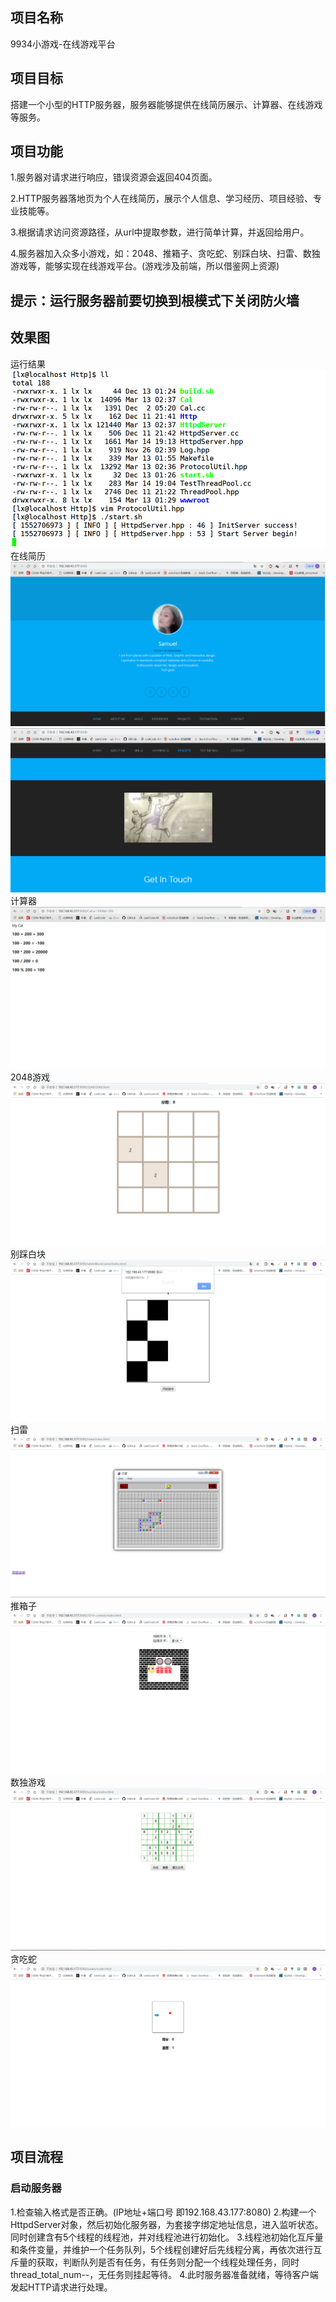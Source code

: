 项目名称
----------------------------
9934小游戏-在线游戏平台

项目目标
--------------------------------------
搭建一个小型的HTTP服务器，服务器能够提供在线简历展示、计算器、在线游戏等服务。

项目功能
--------------------------------------
1.服务器对请求进行响应，错误资源会返回404页面。

2.HTTP服务器落地页为个人在线简历，展示个人信息、学习经历、项目经验、专业技能等。

3.根据请求访问资源路径，从url中提取参数，进行简单计算，并返回给用户。

4.服务器加入众多小游戏，如：2048、推箱子、贪吃蛇、别踩白块、扫雷、数独游戏等，能够实现在线游戏平台。(游戏涉及前端，所以借鉴网上资源)


提示：运行服务器前要切换到根模式下关闭防火墙
--------------------------------------



效果图
--------------------------------------


运行结果
![](https://github.com/lvxinup/githttp/blob/master/QQ%E5%9B%BE%E7%89%8720190316114001.png)
在线简历
![](https://github.com/lvxinup/githttp/blob/master/QQ%E5%9B%BE%E7%89%8720190316114011.png)
![](https://github.com/lvxinup/githttp/blob/master/QQ%E5%9B%BE%E7%89%8720190316114016.png)
计算器
![](https://github.com/lvxinup/githttp/blob/master/QQ%E5%9B%BE%E7%89%8720190316114020.png)
2048游戏
![](https://github.com/lvxinup/MyHTTP/blob/master/2048.png)
别踩白块
![](https://github.com/lvxinup/MyHTTP/blob/master/%E5%88%AB%E8%B8%A9%E7%99%BD%E5%9D%97.png)
扫雷
![](https://github.com/lvxinup/MyHTTP/blob/master/%E6%89%AB%E9%9B%B7.png)
推箱子
![](https://github.com/lvxinup/MyHTTP/blob/master/%E6%8E%A8%E7%AE%B1%E5%AD%90.png)
数独游戏
![](https://github.com/lvxinup/MyHTTP/blob/master/%E6%95%B0%E7%8B%AC%E6%B8%B8%E6%88%8F.png)
贪吃蛇
![](https://github.com/lvxinup/MyHTTP/blob/master/%E8%B4%AA%E5%90%83%E8%9B%87.png)

项目流程
--------------------------------------
### 启动服务器
1.检查输入格式是否正确。(IP地址+端口号 即192.168.43.177:8080)
2.构建一个HttpdServer对象，然后初始化服务器，为套接字绑定地址信息，进入监听状态。同时创建含有5个线程的线程池，并对线程池进行初始化。
3.线程池初始化互斥量和条件变量，并维护一个任务队列，5个线程创建好后先线程分离，再依次进行互斥量的获取，判断队列是否有任务，有任务则分配一个线程处理任务，同时thread_total_num--，无任务则挂起等待。
4.此时服务器准备就绪，等待客户端发起HTTP请求进行处理。
